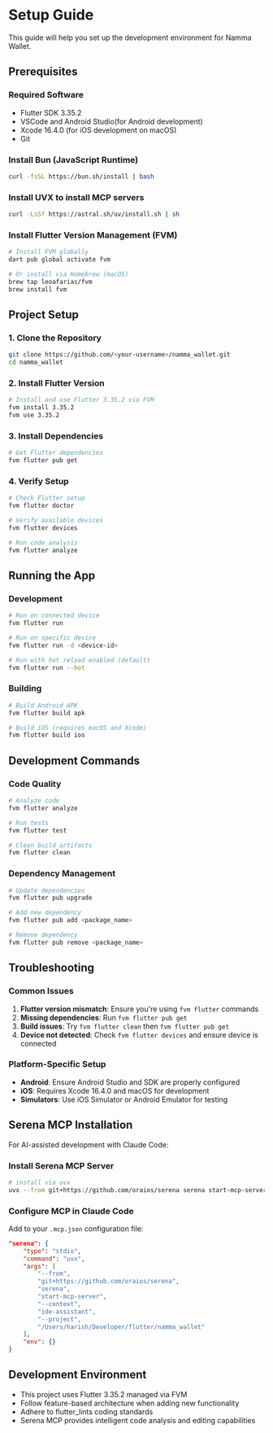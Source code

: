 # Setup Guide

This guide will help you set up the development environment for Namma Wallet.

## Prerequisites

### Required Software
- Flutter SDK 3.35.2
- VSCode and Android Studio(for Android development)
- Xcode 16.4.0 (for iOS development on macOS)
- Git

### Install Bun (JavaScript Runtime)
```bash
curl -fsSL https://bun.sh/install | bash
```

### Install UVX to install MCP servers
```bash
curl -LsSf https://astral.sh/uv/install.sh | sh
```

### Install Flutter Version Management (FVM)
```bash
# Install FVM globally
dart pub global activate fvm

# Or install via Homebrew (macOS)
brew tap leoafarias/fvm
brew install fvm
```

## Project Setup

### 1. Clone the Repository
```bash
git clone https://github.com/<your-username>/namma_wallet.git
cd namma_wallet
```

### 2. Install Flutter Version
```bash
# Install and use Flutter 3.35.2 via FVM
fvm install 3.35.2
fvm use 3.35.2
```

### 3. Install Dependencies
```bash
# Get Flutter dependencies
fvm flutter pub get
```

### 4. Verify Setup
```bash
# Check Flutter setup
fvm flutter doctor

# Verify available devices
fvm flutter devices

# Run code analysis
fvm flutter analyze
```

## Running the App

### Development
```bash
# Run on connected device
fvm flutter run

# Run on specific device
fvm flutter run -d <device-id>

# Run with hot reload enabled (default)
fvm flutter run --hot
```

### Building
```bash
# Build Android APK
fvm flutter build apk

# Build iOS (requires macOS and Xcode)
fvm flutter build ios
```

## Development Commands

### Code Quality
```bash
# Analyze code
fvm flutter analyze

# Run tests
fvm flutter test

# Clean build artifacts
fvm flutter clean
```

### Dependency Management
```bash
# Update dependencies
fvm flutter pub upgrade

# Add new dependency
fvm flutter pub add <package_name>

# Remove dependency
fvm flutter pub remove <package_name>
```

## Troubleshooting

### Common Issues
1. **Flutter version mismatch**: Ensure you're using `fvm flutter` commands
2. **Missing dependencies**: Run `fvm flutter pub get`
3. **Build issues**: Try `fvm flutter clean` then `fvm flutter pub get`
4. **Device not detected**: Check `fvm flutter devices` and ensure device is connected

### Platform-Specific Setup
- **Android**: Ensure Android Studio and SDK are properly configured
- **iOS**: Requires Xcode 16.4.0 and macOS for development
- **Simulators**: Use iOS Simulator or Android Emulator for testing

## Serena MCP Installation

For AI-assisted development with Claude Code:

### Install Serena MCP Server
```bash
# install via uvx
uvx --from git+https://github.com/oraios/serena serena start-mcp-server
```

### Configure MCP in Claude Code
Add to your `.mcp.json` configuration file:
```json
"serena": {
    "type": "stdio",
    "command": "uvx",
    "args": [
        "--from",
        "git+https://github.com/oraios/serena",
        "serena",
        "start-mcp-server",
        "--context",
        "ide-assistant",
        "--project",
        "/Users/harish/Developer/flutter/namma_wallet"
    ],
    "env": {}
}
```

## Development Environment
- This project uses Flutter 3.35.2 managed via FVM
- Follow feature-based architecture when adding new functionality
- Adhere to flutter_lints coding standards
- Serena MCP provides intelligent code analysis and editing capabilities